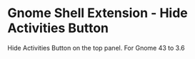 # Gnome Shell Extension - Hide Activities Button
Hide Activities Button on the top panel. For Gnome 43 to 3.6
